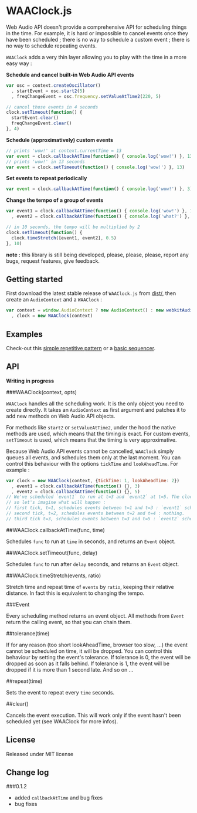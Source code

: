 WAAClock.js
=============

Web Audio API doesn't provide a comprehensive API for scheduling things in the time. For example, it is hard or impossible to cancel events once they have been scheduled ; there is no way to schedule a custom event ; there is no way to schedule repeating events.

`WAAClock` adds a very thin layer allowing you to play with the time in a more easy way :

**Schedule and cancel built-in Web Audio API events**

```javascript
var osc = context.createOscillator()
  , startEvent = osc.start2(5)
  , freqChangeEvent = osc.frequency.setValueAtTime2(220, 5)

// cancel those events in 4 seconds
clock.setTimeout(function() {
  startEvent.clear()
  freqChangeEvent.clear()
}, 4)
```

**Schedule (approximatively) custom events**

```javascript
// prints 'wow!' at context.currentTime = 13
var event = clock.callbackAtTime(function() { console.log('wow!') }, 13)
// prints 'wow!' in 13 seconds
var event = clock.setTimeout(function() { console.log('wow!') }, 13)
```

**Set events to repeat periodically**

```javascript
var event = clock.callbackAtTime(function() { console.log('wow!') }, 3).repeat(2)
```

**Change the tempo of a group of events**

```javascript
var event1 = clock.callbackAtTime(function() { console.log('wow!') }, 1).repeat(2)
  , event2 = clock.callbackAtTime(function() { console.log('what?') }, 2).repeat(2)

// in 10 seconds, the tempo will be multiplied by 2
clock.setTimeout(function() {
  clock.timeStretch([event1, event2], 0.5)
}, 10)
```

**note :** this library is still being developed, please, please, please, report any bugs, request features, give feedback.


Getting started
----------------

First download the latest stable release of `WAAClock.js` from [dist/](https://github.com/sebpiq/WAAClock.js/tree/master/dist), then create an `AudioContext` and a `WAAClock` :

```javascript
var context = window.AudioContext ? new AudioContext() : new webkitAudioContext()
  , clock = new WAAClock(context)
```


Examples
---------

Check-out this [simple repetitive pattern](http://sebpiq.github.io/WAAClock.js/tempoChange.html) or a [basic sequencer](http://sebpiq.github.io/WAAClock.js/beatSequence.html).

API
----

**Writing in progress**

###WAAClock(context, opts)

`WAAClock` handles all the scheduling work. It is the only object you need to create directly.
It takes an `AudioContext` as first argument and patches it to add new methods on Web Audio API objects.

For methods like `start2` or `setValueAtTime2`, under the hood the native methods are used, which means that the timing is exact.
For custom events, `setTimeout` is used, which means that the timing is very approximative.

Because Web Audio API events cannot be cancelled, `WAAClock` simply queues all events, and schedules them only at the last moment.
You can control this behaviour with the options `tickTime` and `lookAheadTime`. For example :

```javascript
var clock = new WAAClock(context, {tickTime: 1, lookAheadTime: 2})
  , event1 = clock.callbackAtTime(function() {}, 3)
  , event2 = clock.callbackAtTime(function() {}, 5)
// We've scheduled `event1` to run at t=3 and `event2` at t=5. The clock ticks every 1 second,
// so let's imagine what will happen :
// first tick, t=1, schedules events between t=1 and t=3 : `event1` scheduled and can't be canceled anymore.
// second tick, t=2, schedules events between t=2 and t=4 : nothing.
// third tick t=3, schedules events between t=3 and t=5 : `event2` scheduled and can't be canceled anymore.
```

##WAAClock.callbackAtTime(func, time)

Schedules `func` to run at `time` in seconds, and returns an `Event` object.

##WAAClock.setTimeout(func, delay)

Schedules `func` to run after `delay` seconds, and returns an `Event` object.

##WAAClock.timeStretch(events, ratio)

Stretch time and repeat time of `events` by `ratio`, keeping their relative distance.
In fact this is equivalent to changing the tempo.

###Event

Every scheduling method returns an event object. All methods from `Event` return the calling event, so that you can chain them.

##tolerance(time)

If for any reason (too short lookAheadTime, browser too slow, ...) the event cannot be scheduled on time, it will be dropped.
You can control this behaviour by setting the event's tolerance.
If tolerance is 0, the event will be dropped as soon as it falls behind.
If tolerance is 1, the event will be dropped if it is more than 1 second late. And so on ...

##repeat(time)

Sets the event to repeat every `time` seconds.

##clear()

Cancels the event execution. This will work only if the event hasn't been scheduled yet (see WAAClock for more infos).


License
--------

Released under MIT license

Change log
-----------

###0.1.2

- added `callbackAtTime` and bug fixes
- bug fixes

